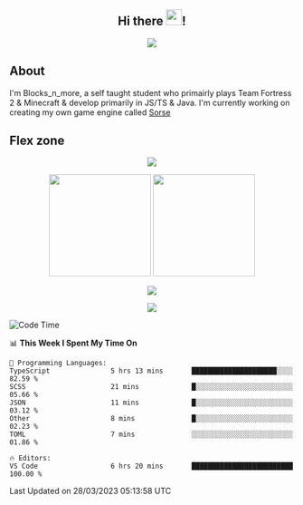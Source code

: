 <h2 align="center">
  Hi there <img src="https://media.giphy.com/media/hvRJCLFzcasrR4ia7z/giphy.gif" width="28">!
</h2>

<p align="center">
  <img src="https://forthebadge.com/images/badges/0-percent-optimized.svg">
</p>

## About
I'm Blocks_n_more, a self taught student who primairly plays Team Fortress 2 & Minecraft & develop primarily in JS/TS & Java. I'm currently working on creating my own game engine called [Sorse](https://github.com/Wave-Studio/sorse2)

## Flex zone
<p align="center">
 <img src="https://github-profile-summary-cards.vercel.app/api/cards/profile-details?username=Blocksnmore&theme=github_dark">
</p>
<p align="center">
 <img height="180em" src="https://github-readme-stats-git-masterrstaa-rickstaa.vercel.app/api?username=Blocksnmore&show_icons=true&theme=dark&hide_border=true">
 <img height="180em" src="https://github-readme-stats-git-masterrstaa-rickstaa.vercel.app/api/top-langs/?username=Blocksnmore&layout=compact&theme=dark&hide_border=true"> 
</p>
<p align="center">
 <img src="https://github-readme-streak-stats.herokuapp.com/?user=Blocksnmore&theme=dark&hide_border=true">
</p>
<p align="center">
 <img src="https://github-readme-activity-graph.cyclic.app/graph?username=Blocksnmore&theme=github&hide_border=true"> 
</p>

<!--START_SECTION:waka-->
![Code Time](http://img.shields.io/badge/Code%20Time-478%20hrs%2027%20mins-blue)

📊 **This Week I Spent My Time On** 

```text
💬 Programming Languages: 
TypeScript               5 hrs 13 mins       █████████████████████░░░░   82.59 % 
SCSS                     21 mins             █░░░░░░░░░░░░░░░░░░░░░░░░   05.66 % 
JSON                     11 mins             █░░░░░░░░░░░░░░░░░░░░░░░░   03.12 % 
Other                    8 mins              █░░░░░░░░░░░░░░░░░░░░░░░░   02.23 % 
TOML                     7 mins              ░░░░░░░░░░░░░░░░░░░░░░░░░   01.86 % 

🔥 Editors: 
VS Code                  6 hrs 20 mins       █████████████████████████   100.00 % 
```


 Last Updated on 28/03/2023 05:13:58 UTC
<!--END_SECTION:waka-->
